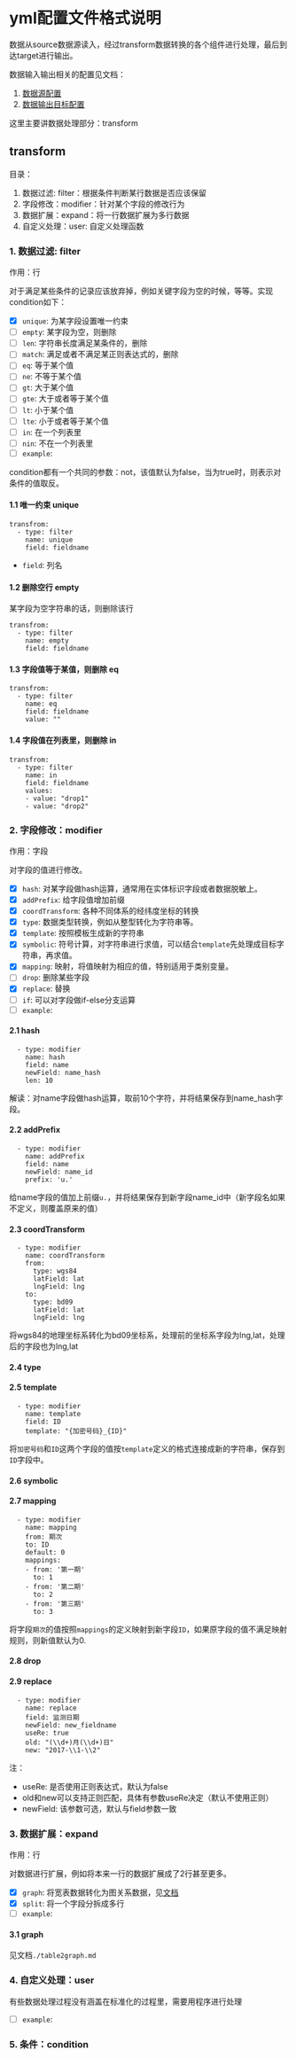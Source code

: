 # yml配置文件格式说明
数据从source数据源读入，经过transform数据转换的各个组件进行处理，最后到达target进行输出。

数据输入输出相关的配置见文档：

1. [数据源配置](/docs/config_source.md)
2. [数据输出目标配置](/docs/config_target.md)

这里主要讲数据处理部分：transform


## transform
目录：

1. 数据过滤: filter：根据条件判断某行数据是否应该保留
2. 字段修改：modifier：针对某个字段的修改行为
3. 数据扩展：expand：将一行数据扩展为多行数据
4. 自定义处理：user: 自定义处理函数

### 1. 数据过滤: filter
作用：行

对于满足某些条件的记录应该放弃掉，例如关键字段为空的时候，等等。实现condition如下：
- [x] `unique`: 为某字段设置唯一约束
- [ ] `empty`: 某字段为空，则删除
- [ ] `len`: 字符串长度满足某条件的，删除
- [ ] `match`: 满足或者不满足某正则表达式的，删除
- [ ] `eq`: 等于某个值
- [ ] `ne`: 不等于某个值
- [ ] `gt`: 大于某个值
- [ ] `gte`: 大于或者等于某个值
- [ ] `lt`: 小于某个值
- [ ] `lte`: 小于或者等于某个值
- [ ] `in`: 在一个列表里
- [ ] `nin`: 不在一个列表里
- [ ] `example`:

condition都有一个共同的参数：not，该值默认为false，当为true时，则表示对条件的值取反。

#### 1.1 唯一约束 unique

```
transfrom:
  - type: filter
    name: unique
    field: fieldname
```

- `field`: 列名

#### 1.2 删除空行 empty
某字段为空字符串的话，则删除该行

```
transfrom:
  - type: filter
    name: empty
    field: fieldname
```

#### 1.3 字段值等于某值，则删除 eq

```
transfrom:
  - type: filter
    name: eq
    field: fieldname
    value: ""
```

#### 1.4 字段值在列表里，则删除 in

```
transfrom:
  - type: filter
    name: in
    field: fieldname
    values:
    - value: "drop1"
    - value: "drop2"
```


### 2. 字段修改：modifier
作用：字段

对字段的值进行修改。

- [x] `hash`: 对某字段做hash运算，通常用在实体标识字段或者数据脱敏上。
- [x] `addPrefix`: 给字段值增加前缀
- [x] `coordTransform`: 各种不同体系的经纬度坐标的转换
- [x] `type`: 数据类型转换，例如从整型转化为字符串等。
- [x] `template`: 按照模板生成新的字符串
- [x] `symbolic`: 符号计算，对字符串进行求值，可以结合`template`先处理成目标字符串，再求值。
- [x] `mapping`: 映射，将值映射为相应的值，特别适用于类别变量。
- [ ] `drop`: 删除某些字段
- [x] `replace`: 替换
- [ ] `if`: 可以对字段做if-else分支运算
- [ ] `example`:

#### 2.1 hash

```
  - type: modifier
    name: hash
    field: name
    newField: name_hash
    len: 10
```

解读：对name字段做hash运算，取前10个字符，并将结果保存到name_hash字段。

#### 2.2 addPrefix

```
  - type: modifier
    name: addPrefix
    field: name
    newField: name_id
    prefix: 'u.'
```

给name字段的值加上前缀`u.`，并将结果保存到新字段name_id中（新字段名如果不定义，则覆盖原来的值）

#### 2.3 coordTransform

```
  - type: modifier
    name: coordTransform
    from:
      type: wgs84
      latField: lat
      lngField: lng
    to:
      type: bd09
      latField: lat
      lngField: lng
```

将wgs84的地理坐标系转化为bd09坐标系，处理前的坐标系字段为lng,lat，处理后的字段也为lng,lat

#### 2.4 type
#### 2.5 template

```
  - type: modifier
    name: template
    field: ID
    template: "{加密号码}_{ID}"
```

将`加密号码`和`ID`这两个字段的值按`template`定义的格式连接成新的字符串，保存到`ID`字段中。

#### 2.6 symbolic
#### 2.7 mapping

```
  - type: modifier
    name: mapping
    from: 期次
    to: ID
    default: 0
    mappings:
    - from: '第一期'
      to: 1
    - from: '第二期'
      to: 2
    - from: '第三期'
      to: 3
```

将字段`期次`的值按照`mappings`的定义映射到新字段`ID`，如果原字段的值不满足映射规则，则新值默认为0.

#### 2.8 drop

#### 2.9 replace

```
  - type: modifier
    name: replace
    field: 监测日期
    newField: new_fieldname
    useRe: true
    old: "(\\d+)月(\\d+)日"
    new: "2017-\\1-\\2"
```

注：

- useRe: 是否使用正则表达式，默认为false
- old和new可以支持正则匹配，具体有参数useRe决定（默认不使用正则）
- newField: 该参数可选，默认与field参数一致

### 3. 数据扩展：expand
作用：行

对数据进行扩展，例如将本来一行的数据扩展成了2行甚至更多。

- [x] `graph`: 将宽表数据转化为图关系数据，见[文档](/docs/table2graph.md)
- [x] `split`: 将一个字段分拆成多行
- [ ] `example`:

#### 3.1 graph
见文档`./table2graph.md`

### 4. 自定义处理：user
有些数据处理过程没有涵盖在标准化的过程里，需要用程序进行处理

- [ ] `example`:

### 5. 条件：condition


